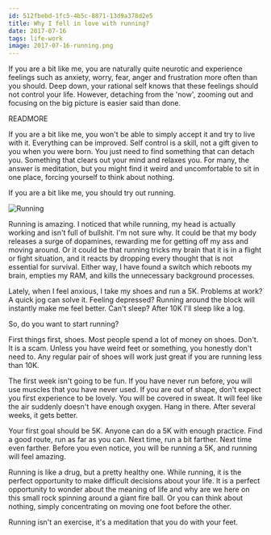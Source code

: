 ```yaml
---
id: 512fbebd-1fc5-4b5c-8871-13d9a378d2e5
title: Why I fell in love with running?
date: 2017-07-16
tags: life-work
image: 2017-07-16-running.png
---
```


If you are a bit like me, you are naturally quite neurotic and experience
feelings such as anxiety, worry, fear, anger and frustration more often
than you should. Deep down, your rational self knows that these feelings
should not control your life. However, detaching from the 'now', zooming
out and focusing on the big picture is easier said than done.

READMORE

If you are a bit like me, you won't be able to simply accept it and try to
live with it. Everything can be improved. Self control is a skill, not a
gift given to you when you were born. You just need to find something that
can detach you. Something that clears out your mind and relaxes you. For
many, the answer is meditation, but you might find it weird and uncomfortable
to sit in one place, forcing yourself to think about nothing.

If you are a bit like me, you should try out running.

![Running](images/2017-07-16-running.png)

Running is amazing. I noticed that while running, my head is actually working and
isn't full of bullshit. I'm not sure why. It could be that my body releases a
surge of dopamines, rewarding me for getting off my ass and moving around. Or
it could be that running tricks my brain that it is in a flight or fight
situation, and it reacts by dropping every thought that is not essential for
survival. Either way, I have found a switch which reboots my brain, empties my RAM,
and kills the unnecessary background processes.

Lately, when I feel anxious, I take my shoes and run a 5K. Problems at work? A
quick jog can solve it. Feeling depressed? Running around the block will
instantly make me feel better. Can't sleep? After 10K I'll sleep like a log.

So, do you want to start running?

First things first, shoes. Most people spend a lot of money on shoes. Don't. It is
a scam. Unless you have weird feet or something, you honestly don't need to. Any
regular pair of shoes will work just great if you are running less than 10K.

The first week isn't going to be fun. If you have never run before, you will
use muscles that you have never used. If you are out of shape, don't expect you
first experience to be lovely. You will be covered in sweat. It will feel like
the air suddenly doesn't have enough oxygen. Hang in there. After several weeks,
it gets better.

Your first goal should be 5K. Anyone can do a 5K with enough practice. Find a good
route, run as far as you can. Next time, run a bit farther. Next time even farther.
Before you even notice, you will be running a 5K, and running will feel amazing.

Running is like a drug, but a pretty healthy one. While running, it is the
perfect opportunity to make difficult decisions about your life. It is a perfect
opportunity to wonder about the meaning of life and why are we here on this small
rock spinning around a giant fire ball. Or you can think about nothing, simply
concentrating on moving one foot before the other.

Running isn't an exercise, it's a meditation that you do with your feet.
